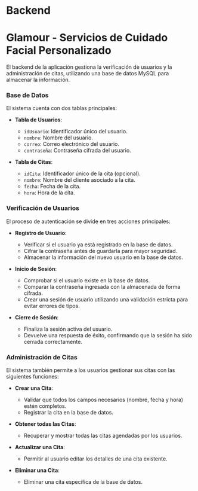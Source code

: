 # Backend

# Glamour - Servicios de Cuidado Facial Personalizado

El backend de la aplicación gestiona la verificación de usuarios y la administración de citas, utilizando una base de datos MySQL para almacenar la información.

### Base de Datos
El sistema cuenta con dos tablas principales:

- **Tabla de Usuarios**:
  - `idUsuario`: Identificador único del usuario.
  - `nombre`: Nombre del usuario.
  - `correo`: Correo electrónico del usuario.
  - `contraseña`: Contraseña cifrada del usuario.

- **Tabla de Citas**:
  - `idCita`: Identificador único de la cita (opcional).
  - `nombre`: Nombre del cliente asociado a la cita.
  - `fecha`: Fecha de la cita.
  - `hora`: Hora de la cita.

### Verificación de Usuarios
El proceso de autenticación se divide en tres acciones principales:

- **Registro de Usuario**:
  - Verificar si el usuario ya está registrado en la base de datos.
  - Cifrar la contraseña antes de guardarla para mayor seguridad.
  - Almacenar la información del nuevo usuario en la base de datos.

- **Inicio de Sesión**:
  - Comprobar si el usuario existe en la base de datos.
  - Comparar la contraseña ingresada con la almacenada de forma cifrada.
  - Crear una sesión de usuario utilizando una validación estricta para evitar errores de tipos.

- **Cierre de Sesión**:
  - Finaliza la sesión activa del usuario.
  - Devuelve una respuesta de éxito, confirmando que la sesión ha sido cerrada correctamente.

### Administración de Citas
El sistema también permite a los usuarios gestionar sus citas con las siguientes funciones:

- **Crear una Cita**:
  - Validar que todos los campos necesarios (nombre, fecha y hora) estén completos.
  - Registrar la cita en la base de datos.

- **Obtener todas las Citas**:
  - Recuperar y mostrar todas las citas agendadas por los usuarios.

- **Actualizar una Cita**:
  - Permitir al usuario editar los detalles de una cita existente.

- **Eliminar una Cita**:
  - Eliminar una cita específica de la base de datos.
